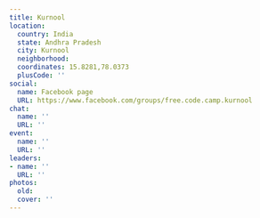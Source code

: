```yaml
---
title: Kurnool
location:
  country: India
  state: Andhra Pradesh
  city: Kurnool
  neighborhood: 
  coordinates: 15.8281,78.0373
  plusCode: ''
social:
  name: Facebook page
  URL: https://www.facebook.com/groups/free.code.camp.kurnool
chat:
  name: ''
  URL: ''
event:
  name: ''
  URL: ''
leaders:
- name: ''
  URL: ''
photos:
  old: 
  cover: ''
---
```

